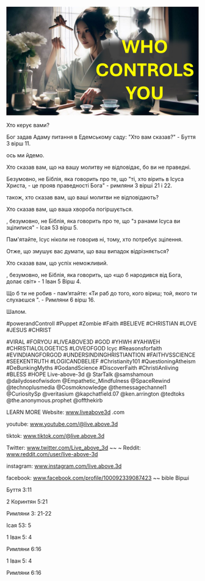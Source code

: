 ![Video cover image](../cover.jpg "cover photo")

Хто керує вами?

Бог задав Адаму питання в Едемському саду: "Хто вам сказав?" - Буття 3 вірш 11.

ось ми йдемо.

Хто сказав вам, що на вашу молитву не відповідає, бо ви не праведні.

Безумовно, не Біблія, яка говорить про те, що "ті, хто вірить в Ісуса Христа, - це прояв праведності Бога" - римляни 3 вірші 21 і 22.

також, хто сказав вам, що ваші молитви не відповідають?

Хто сказав вам, що ваша хвороба погіршується.

, безумовно, не Біблія, яка говорить про те, що "з ранами Ісуса ви зцілилися" - Ісая 53 вірш 5.

Пам'ятайте, Ісус ніколи не говорив ні, тому, хто потребує зцілення.

Отже, що змушує вас думати, що ваш випадок відрізняється?

Хто сказав вам, що успіх неможливий.

, безумовно, не Біблія, яка говорить, що «що б народився від Бога, долає світ» - 1 Іван 5 Вірш 4.

Що б ти не робив - пам’ятайте: «Ти раб до того, кого віриш; той, якого ти слухаєшся ". - Римляни 6 вірш 16.

Шалом.


#powerandControll #Puppet #Zombie #Faith #BELIEVE #CHRISTIAN #LOVE #JESUS ​​#CHRIST

#VIRAL #FORYOU #LIVEABOVE3D #GOD #YHWH #YAHWEH #CHRISTIALOLOGETICS #LOVEOFGOD Ісус #Reasonsforfaith #EVINDIANGFORGOD #UNDERSINDINGHRISTIANTION #FAITHVSSCIENCE #SEEKENTRUTH #LOGICANDBELIEF #Christianity101 #QuestioningAtheism #DeBunkingMyths #GodandScience #DiscoverFaith #ChristiAnliving #BLESS #HOPE Live-above-3d @ StarTalk @samshamoun @dailydoseofwisdom @Empathetic_Mindfulness @SpaceRewind @technoplusmedia @Cosmoknowledge @themessagechannel1 @CuriositySp @veritasium @kapchatfield.07 @ken.arrington @tedtoks @the.anonymous.prophet @offthekirb

LEARN MORE
Website: www.liveabove3d .com

youtube: www.youtube.com/@live.above.3d

tiktok: www.tiktok.com/@live.above.3d

Twitter: www.twitter.com/Live_above_3d ~~ ~ Reddit: www.reddit.com/user/live-above-3d

instagram: www.instagram.com/live.above.3d

facebook: www.facebook.com/profile/100092339087423 ~~ bible Вірші

Буття 3:11

2 Коринтян 5:21


Римляни 3: 21-22

Ісая 53: 5

1 Іван 5: 4

Римляни 6:16

1 Іван 5: 4

Римляни 6:16


